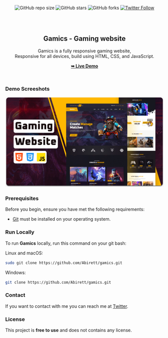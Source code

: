 <div align="center">
  
  ![GitHub repo size](https://img.shields.io/github/repo-size/Abirett/gamics)
  ![GitHub stars](https://img.shields.io/github/stars/Abirett/gamics?style=social)
  ![GitHub forks](https://img.shields.io/github/forks/Abirett/gamics?style=social)
  [![Twitter Follow](https://img.shields.io/twitter/follow/ashfaquertc70?style=social)](https://twitter.com/intent/follow?screen_name=ashfaquertc70)

  <br />
  <br />

  <h2 align="center">Gamics - Gaming website</h2>

  Gamics is a fully responsive gaming website, <br />Responsive for all devices, build using HTML, CSS, and JavaScript.

  <a href="https://abirett.github.io/gamics/"><strong>➥ Live Demo</strong></a>

</div>

<br />

### Demo Screeshots

![Gamics Desktop Demo](./readme-images/desktop.png "Desktop Demo")

### Prerequisites

Before you begin, ensure you have met the following requirements:

* [Git](https://git-scm.com/downloads "Download Git") must be installed on your operating system.

### Run Locally

To run **Gamics** locally, run this command on your git bash:

Linux and macOS:

```bash
sudo git clone https://github.com/Abirett/gamics.git
```

Windows:

```bash
git clone https://github.com/Abirett/gamics.git
```

### Contact

If you want to contact with me you can reach me at [Twitter](https://www.twitter.com/ashfaquertc70).

### License

This project is **free to use** and does not contains any license.
